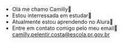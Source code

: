 - Olá me chamo Camilly🖤
- Estou interressada em estudar📖
- Atualmente estou aprendendo no Alura🔎
- Entre em contato comigo pelo meu email🌼
  camilly.pelentir.costa@escola.pr.gov.br


<!---
camillypelentir/camillypelentir is a ✨ special ✨ repository because its `README.md` (this file) appears on your GitHub profile.
You can click the Preview link to take a look at your changes.
--->
